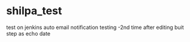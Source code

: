 # shilpa_test
test on jenkins auto email notification
testing -2nd time after editing buit step as echo date
